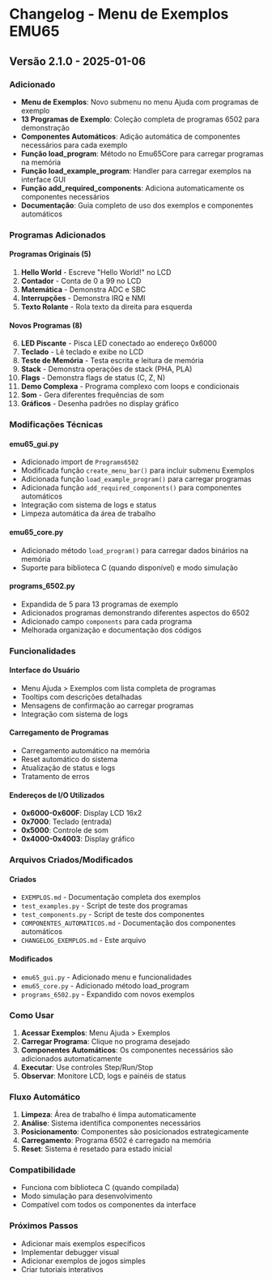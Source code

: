 # Changelog - Menu de Exemplos EMU65

## Versão 2.1.0 - 2025-01-06

### Adicionado
- **Menu de Exemplos**: Novo submenu no menu Ajuda com programas de exemplo
- **13 Programas de Exemplo**: Coleção completa de programas 6502 para demonstração
- **Componentes Automáticos**: Adição automática de componentes necessários para cada exemplo
- **Função load_program**: Método no Emu65Core para carregar programas na memória
- **Função load_example_program**: Handler para carregar exemplos na interface GUI
- **Função add_required_components**: Adiciona automaticamente os componentes necessários
- **Documentação**: Guia completo de uso dos exemplos e componentes automáticos

### Programas Adicionados

#### Programas Originais (5)
1. **Hello World** - Escreve "Hello World!" no LCD
2. **Contador** - Conta de 0 a 99 no LCD
3. **Matemática** - Demonstra ADC e SBC
4. **Interrupções** - Demonstra IRQ e NMI
5. **Texto Rolante** - Rola texto da direita para esquerda

#### Novos Programas (8)
6. **LED Piscante** - Pisca LED conectado ao endereço 0x6000
7. **Teclado** - Lê teclado e exibe no LCD
8. **Teste de Memória** - Testa escrita e leitura de memória
9. **Stack** - Demonstra operações de stack (PHA, PLA)
10. **Flags** - Demonstra flags de status (C, Z, N)
11. **Demo Complexa** - Programa complexo com loops e condicionais
12. **Som** - Gera diferentes frequências de som
13. **Gráficos** - Desenha padrões no display gráfico

### Modificações Técnicas

#### emu65_gui.py
- Adicionado import de `Programs6502`
- Modificada função `create_menu_bar()` para incluir submenu Exemplos
- Adicionada função `load_example_program()` para carregar programas
- Adicionada função `add_required_components()` para componentes automáticos
- Integração com sistema de logs e status
- Limpeza automática da área de trabalho

#### emu65_core.py
- Adicionado método `load_program()` para carregar dados binários na memória
- Suporte para biblioteca C (quando disponível) e modo simulação

#### programs_6502.py
- Expandida de 5 para 13 programas de exemplo
- Adicionados programas demonstrando diferentes aspectos do 6502
- Adicionado campo `components` para cada programa
- Melhorada organização e documentação dos códigos

### Funcionalidades

#### Interface do Usuário
- Menu Ajuda > Exemplos com lista completa de programas
- Tooltips com descrições detalhadas
- Mensagens de confirmação ao carregar programas
- Integração com sistema de logs

#### Carregamento de Programas
- Carregamento automático na memória
- Reset automático do sistema
- Atualização de status e logs
- Tratamento de erros

#### Endereços de I/O Utilizados
- **0x6000-0x600F**: Display LCD 16x2
- **0x7000**: Teclado (entrada)
- **0x5000**: Controle de som
- **0x4000-0x4003**: Display gráfico

### Arquivos Criados/Modificados

#### Criados
- `EXEMPLOS.md` - Documentação completa dos exemplos
- `test_examples.py` - Script de teste dos programas
- `test_components.py` - Script de teste dos componentes
- `COMPONENTES_AUTOMATICOS.md` - Documentação dos componentes automáticos
- `CHANGELOG_EXEMPLOS.md` - Este arquivo

#### Modificados
- `emu65_gui.py` - Adicionado menu e funcionalidades
- `emu65_core.py` - Adicionado método load_program
- `programs_6502.py` - Expandido com novos exemplos

### Como Usar

1. **Acessar Exemplos**: Menu Ajuda > Exemplos
2. **Carregar Programa**: Clique no programa desejado
3. **Componentes Automáticos**: Os componentes necessários são adicionados automaticamente
4. **Executar**: Use controles Step/Run/Stop
5. **Observar**: Monitore LCD, logs e painéis de status

### Fluxo Automático

1. **Limpeza**: Área de trabalho é limpa automaticamente
2. **Análise**: Sistema identifica componentes necessários
3. **Posicionamento**: Componentes são posicionados estrategicamente
4. **Carregamento**: Programa 6502 é carregado na memória
5. **Reset**: Sistema é resetado para estado inicial

### Compatibilidade
- Funciona com biblioteca C (quando compilada)
- Modo simulação para desenvolvimento
- Compatível com todos os componentes da interface

### Próximos Passos
- Adicionar mais exemplos específicos
- Implementar debugger visual
- Adicionar exemplos de jogos simples
- Criar tutoriais interativos 